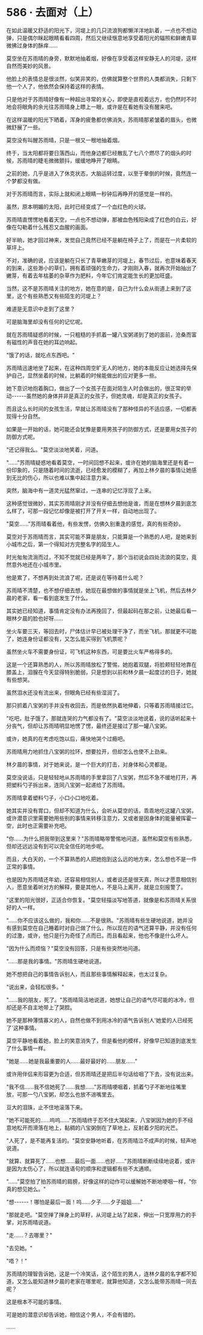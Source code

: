<link rel="stylesheet" href="../../styles/text.css" />
<h1>586 · 去面对（上）</h1>

在如此温暖又舒适的阳光下，河堤上的几只流浪狗都懒洋洋地趴着，一点也不想动弹，只是偶尔眯起眼睛看看四周，然后又继续惬意地享受着阳光的辐照和鲜嫩青草微拂过身体的酥痒......

莫空坐在苏雨晴的身旁，默默地抽着烟，好像在享受着这样安静无人的河堤，这样自然而美妙的风景。

他脸上的表情总是很淡然，似笑非笑的，仿佛就算整个世界的人类都消失，只剩下他一个人了，他依然会保持着这样的表情。

只是他对于苏雨晴好像有一种超出寻常的关心，即使是直视着远方，也仍然时不时地会将眼角的余光往苏雨晴身上瞟上一眼，或许是在看她有没有醒来吧。

在这样温暖的阳光下晒着，浑身的疲惫都仿佛消失，苏雨晴那紧皱着的眉头，也微微舒展了一些。

莫空没有叫醒苏雨晴，只是一根又一根地抽着烟。

终于，当太阳都将要日落西山，而他身边都已经散乱了七八个燃尽了的烟头的时候，苏雨晴的睫毛微微颤抖，缓缓地睁开了眼睛。

之前的她，几乎是进入了休克状态，大脑运转过度，以至于晕倒的时候，竟然连一个梦都没有做。

对于苏雨晴而言，实际上就和闭上眼睛一秒钟后再睁开的感觉是一样的。

虽然，原本明媚的太阳，此时已经变成了一个血红色的火球。

苏雨晴直愣愣地看着天空，一点也不想动弹，那被血色残阳染成了红色的白云，好像在勾勒着什么残忍又血腥的画面。

好半晌，她才回过神来，发觉自己竟然已经不是躺在椅子上了，而是在一片柔软的草坪上。

不对，准确的说，应该是躺在只长了青草嫩芽的河堤上，春节过后，也意味着春天的到来，这些渺小的草们，拥有着顽强的生命力，才刚刚入春，就再次开始抽出了嫩芽，有着去年枯萎的杂草作为肥料，今年它们肯定能生长的更加旺盛。

当然，这不是苏雨晴关注的地方，她在意的是，自己为什么会从街道上来到了这里，这个有些熟悉又有些陌生的河堤上？

难道是无意识中走到了这里？

可是脑海里却没有任何的记忆呢。

就在苏雨晴疑惑的时候，一只粗糙的手抓着一罐八宝粥递到了她的面前，沧桑而富有磁性的声音在她的耳边响起。

"饿了的话，就吃点东西吧。"

苏雨晴迅速地坐了起来，在这种四周空旷无人的地方，她的本能反应让她选择先保护自己，显然坐着的时候，比躺着的时候能做出的应对更多一些。

她下意识地抱着胸口，做出了一个女孩子在面对陌生人时会做出的，很正常的举动------虽然她的身体并非是真正的女孩子，但她灵魂，却是真正的女孩子。

而且这么长时间的女孩生活，早就让苏雨晴没有了那种怪异的不适应感，一切都表现得十分自然。

如果是一开始的话，她可能还会犹豫是要用男孩子的防御方式，还是要用女孩子的防御方式呢。

"还记得我么。"莫空淡淡地笑着，问道。

"......"苏雨晴疑惑地看着莫空，一时间回想不起来，或许在她的脑海里还是有着一份印象的，只是随着时间的流逝，已经愈发的模糊了，再加上林夕晨的事情让她感到无比的伤心，所以也难以集中起注意力来。

突然，脑海中有一道灵光猛然窜过，一连串的记忆浮现了上来。

这种感觉很微妙，其实苏雨晴刚才并没有仔细去想他是谁，而是在想林夕晨到底怎么样了，可那一段记忆却像是被打开了开关一样，自动地出现了。

"莫空......"苏雨晴看着他，有些发愣，仿佛久别重逢的感觉，真的有些奇妙。

莫空对于苏雨晴而言，其实可能不算是朋友，只能算是一个熟悉的人吧，是她来到小城市之后，第一个得知对方完整名字的陌生人。

时光匆匆流淌而过，不知不觉就已经是两年了，那个当初说会四处流浪的莫空，竟然意外地还在小城市里。

他是累了，不想再到处流浪了呢，还是说在等待着什么呢？

苏雨晴不清楚，也不想仔细去想，她现在最想做的事情就是坐上飞机，然后去林夕晨的老家，看一看到底发生了什么。

其实她已经知道，事情肯定没有办法再挽回了，但最起码在那之前，让她最后看一眼林夕晨的脸也好呀......

坐火车要三天，等回去时，尸体估计早已被处理干净了，而坐飞机，那就更不可能了，她连身份证都没有，又怎么能买得到飞机票呢？

虽然坐火车不需要身份证，可飞机这种东西，可是要比火车严格得多的。

这是一个还算熟悉的人，所以苏雨晴放松了警惕，她抱着双腿，将脸颊轻轻地靠在膝盖上，泪腺在今天显得特别脆弱，只是想到以前和林夕晨一起度过的日子，她就有些想哭。

虽然泪水还没有流出来，但眼角已经有些湿润了。

那只抓着八宝粥的手并没有收回去，而是依然执着地伸着，只等着苏雨晴接过它。

"吃吧，肚子饿了，那就连哭的力气都没有了。"莫空淡淡地说着，说的话听起来十分丧气，但却让苏雨晴明显地愣了愣，最终还是接过了那一罐八宝粥。

或许，她真的在考虑吃饱以后，痛快地哭个过瘾吧。

苏雨晴用力地抓住八宝粥的拉环，想要拉开，但却怎么也使不上劲来。

林夕晨的事情，对于她来说，是一个巨大的打击，对身体和心灵都是。

莫空没说话，只是轻轻地从苏雨晴的手里拿回了八宝粥，然后不急不缓地打开，再把塑料勺子拆出来，连同八宝粥一起递给了苏雨晴。

苏雨晴拿着塑料勺子，小口小口地吃着。

她其实并没有胃口，但却不知道为什么，会听从莫空的话，乖乖地吃这罐八宝粥，或许潜意识里需要她用些别的事情来转移注意力，又或者是因身体的能量被挥霍一空，此时也正需要补充吧。

"你......为什么把我带到这里来？"苏雨晴略带警惕地问道，虽然和莫空有些熟悉，但却还远远没有到可以完全信任的地步呢。

而且，大白天的，一个不算熟悉的人把她抱到这么远的地方来，怎么想也不是一件正常的事情。

也是因为苏雨晴还年幼，还容易相信别人，或者说还是很天真，所以才愿意相信别人，愿意坐着听对方的解释，要是其他人，不是马上离开，就是立刻报警了。

"这里的阳光很好，正适合你恢复。"莫空轻描淡写地答道，就像是和苏雨晴关系很好的人一样。

"......你不应该这么做的，我和你......不是很熟。"苏雨晴有些生硬地说道，她并没有感到莫空在自己睡着时对自己做了什么，所以现在的语气还算平静，并没有任何的过激，或许，他只是行为奇怪了点而已，而且看起来，他也不像是什么坏人。

"因为什么而烦恼？"莫空没有回答，只是有些突然地问道。

"......那是我的事情。"苏雨晴生硬地说道。

她不想把自己的事情告诉别人，而且那些事情解释起来，也太过复杂。

"说出来，会轻松很多。"

"......我的朋友，死了。"苏雨晴简洁地说道，她想让自己的语气尽可能的冰冷，但却还是不自主地带上了哭腔。

她不是那种薄情寡义的人，自然也做不到用冰冷的语气告诉别人'她爱的人已经死了'这种事情。

莫空平静地看着她，脸上的笑意消失了，但是看他的模样，好像早已知道到底发生了什么事情一样。

"她是......她是我最重要的人......最好最好的......朋友......"

或许用伴侣来形容更为合适，但苏雨晴还是把后半句话给咽了下去，没有说出来。

"我不信......我不信她死了......我想......"苏雨晴哽咽着，抓着勺子不断地往嘴里放，可那一勺八宝粥，却怎么也放不进嘴里去。

豆大的泪珠，止不住地滚落下来。

"她不可能死的......呜呜......"苏雨晴终于忍不住大哭起来，八宝粥因为她的手不经意地松开而滑落在地上，黏稠的八宝粥倒在了草地上，反射着夕阳的光芒。

"人死了，是不能再复活的。"莫空安静地听着，在苏雨晴泣不成声的时候，轻声地说道。

"就算、就算死了......也想......最后一面......也好......"苏雨晴断断续续地说着，或许是因为太伤心了，所以就连语句的顺序和逻辑都有些不太通顺。

"......"莫空拍了拍苏雨晴的肩膀，好像这样的动作可以缓解她不断地哽咽一样，"你真的想见她么。"

"想------！哪怕是最后一面！呜......夕子......夕子姐姐......"

"那就走吧。"莫空掸了掸身上的草籽，从河堤上站了起来，伸出一只宽厚用力的手掌，对苏雨晴说道。

"走......？去哪里？"

"去见她。"

"唔？！"

苏雨晴的理智告诉她，这是一个冷笑话，这个陌生的男人，连林夕晨的名字都不知道，又怎么能知道林夕晨的老家在哪里呢，就算他知道，又怎么能带苏雨晴一同去呢？

这是根本不可能的事情。

可是她的潜意识却告诉她，相信这个男人，不会有错的。

......

